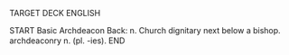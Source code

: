 TARGET DECK
ENGLISH

START
Basic
Archdeacon
Back: n. Church dignitary next below a bishop.  archdeaconry n. (pl. -ies).
END
